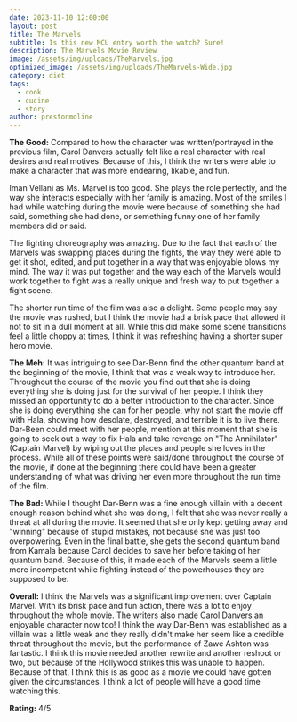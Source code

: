 ```yaml
---
date: 2023-11-10 12:00:00
layout: post
title: The Marvels
subtitle: Is this new MCU entry worth the watch? Sure!
description: The Marvels Movie Review
image: /assets/img/uploads/TheMarvels.jpg
optimized_image: /assets/img/uploads/TheMarvels-Wide.jpg
category: diet
tags:
  - cook
  - cucine
  - story
author: prestonmoline
---
```


**The Good:**
Compared to how the character was written/portrayed in the previous film, Carol Danvers actually felt like a real character with real desires and real motives. Because of this, I think the writers were able to make a character that was more endearing, likable, and fun.


Iman Vellani as Ms. Marvel is too good. She plays the role perfectly, and the way she interacts especially with her family is amazing. Most of the smiles I had while watching during the movie were because of something she had said, something she had done, or something funny one of her family members did or said.


The fighting choreography was amazing. Due to the fact that each of the Marvels was swapping places during the fights, the way they were able to get it shot, edited, and put together in a way that was enjoyable blows my mind. The way it was put together and the way each of the Marvels would work together to fight was a really unique and fresh way to put together a fight scene. 


The shorter run time of the film was also a delight. Some people may say the movie was rushed, but I think the movie had a brisk pace that allowed it not to sit in a dull moment at all. While this did make some scene transitions feel a little choppy at times, I think it was refreshing having a shorter super hero movie.


**The Meh:**
It was intriguing to see Dar-Benn find the other quantum band at the beginning of the movie, I think that was a weak way to introduce her. Throughout the course of the movie you find out that she is doing everything she is doing just for the survival of her people. I think they missed an opportunity to do a better introduction to the character. Since she is doing everything she can for her people, why not start the movie off with Hala, showing how desolate, destroyed, and terrible it is to live there. Dar-Been could meet with her people, mention at this moment that she is going to seek out a way to fix Hala and take revenge on "The Annihilator" (Captain Marvel) by wiping out the places and people she loves in the process. While all of these points were said/done throughout the course of the movie, if done at the beginning there could have been a greater understanding of what was driving her even more throughout the run time of the film.


**The Bad:**
While I thought Dar-Benn was a fine enough villain with a decent enough reason behind what she was doing, I felt that she was never really a threat at all during the movie. It seemed that she only kept getting away and "winning" because of stupid mistakes, not because she was just too overpowering.  Even in the final battle, she gets the second quantum band from Kamala because Carol decides to save her before taking of her quantum band. Because of this, it made each of the Marvels seem a little more incompetent while fighting instead of the powerhouses they are supposed to be.


**Overall:**
I think the Marvels was a significant improvement over Captain Marvel. With its brisk pace and fun action, there was a lot to enjoy throughout the whole movie. The writers also made Carol Danvers an enjoyable character now too! I think the way Dar-Benn was established as a villain was a little weak and they really didn't make her seem like a credible threat throughout the movie, but the performance of Zawe Ashton was fantastic. I think this movie needed another rewrite and another reshoot or two, but because of the Hollywood strikes this was unable to happen. Because of that, I think this is as good as a movie we could have gotten given the circumstances. I think a lot of people will have a good time watching this.


**Rating:**
4/5
